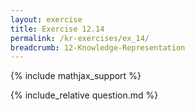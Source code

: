 ```yaml
---
layout: exercise
title: Exercise 12.14
permalink: /kr-exercises/ex_14/
breadcrumb: 12-Knowledge-Representation
---
```


{% include mathjax_support %}

<div><i class="arrow-up loader" data-chapter="kr-exercises" data-exercise="ex_14" data-rating="0"></i></div>
{% include_relative question.md %}
